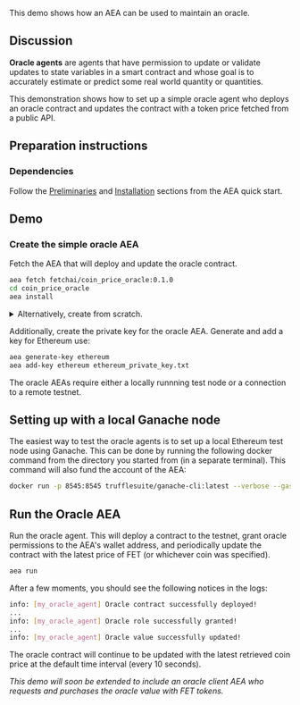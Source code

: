 This demo shows how an AEA can be used to maintain an oracle.

## Discussion

**Oracle agents** are agents that have permission to update or validate updates to state variables in a smart contract and whose goal is to accurately estimate or predict some real world quantity or quantities.

This demonstration shows how to set up a simple oracle agent who deploys an oracle contract and updates the contract with a token price fetched from a public API.

## Preparation instructions
 
### Dependencies

Follow the <a href="../quickstart/#preliminaries">Preliminaries</a> and <a href="../quickstart/#installation">Installation</a> sections from the AEA quick start.

## Demo

### Create the simple oracle AEA

Fetch the AEA that will deploy and update the oracle contract.

``` bash
aea fetch fetchai/coin_price_oracle:0.1.0
cd coin_price_oracle
aea install
```

<details><summary>Alternatively, create from scratch.</summary>
<p>

Create the AEA that will deploy the contract.

``` bash
aea create coin_price_oracle
cd coin_price_oracle_client
aea add connection fetchai/http_client:latest
aea add connection fetchai/ledger:latest
aea add connection fetchai/p2p_libp2p:latest
aea add --local skill fetchai/coin_price:0.1.0
aea add --local skill fetchai/simple_oracle:0.1.0
aea install
aea config set agent.default_connection fetchai/p2p_libp2p:latest
```

Then update the agent config with the default routing:
``` bash
aea config set --type dict agent.default_routing \
'{
"fetchai/contract_api:latest": "fetchai/ledger:latest",
"fetchai/http:latest": "fetchai/http_client:latest",
"fetchai/ledger_api:latest": "fetchai/ledger:latest"
}'
```

And change the default ledger:
``` bash
aea config set agent.default_ledger ethereum
```

</p>
</details>

Additionally, create the private key for the oracle AEA. Generate and add a key for Ethereum use:

``` bash
aea generate-key ethereum
aea add-key ethereum ethereum_private_key.txt
```


The oracle AEAs require either a locally runnning test node or a connection to a remote testnet.

## Setting up with a local Ganache node

The easiest way to test the oracle agents is to set up a local Ethereum test node using Ganache. This can be done by running the following docker command from the directory you started from (in a separate terminal). This command will also fund the account of the AEA:
``` bash
docker run -p 8545:8545 trufflesuite/ganache-cli:latest --verbose --gasPrice=0 --gasLimit=0x1fffffffffffff --account="$(cat coin_price_oracle/ethereum_private_key.txt),1000000000000000000000"
```

## Run the Oracle AEA

Run the oracle agent. This will deploy a contract to the testnet, grant oracle permissions to the AEA's wallet address, and periodically update the contract with the latest price of FET (or whichever coin was specified).
```bash
aea run
```

After a few moments, you should see the following notices in the logs:
```bash
info: [my_oracle_agent] Oracle contract successfully deployed!
...
info: [my_oracle_agent] Oracle role successfully granted!
...
info: [my_oracle_agent] Oracle value successfully updated!
```
The oracle contract will continue to be updated with the latest retrieved coin price at the default time interval (every 10 seconds).

*This demo will soon be extended to include an oracle client AEA who requests and purchases the oracle value with FET tokens.*
